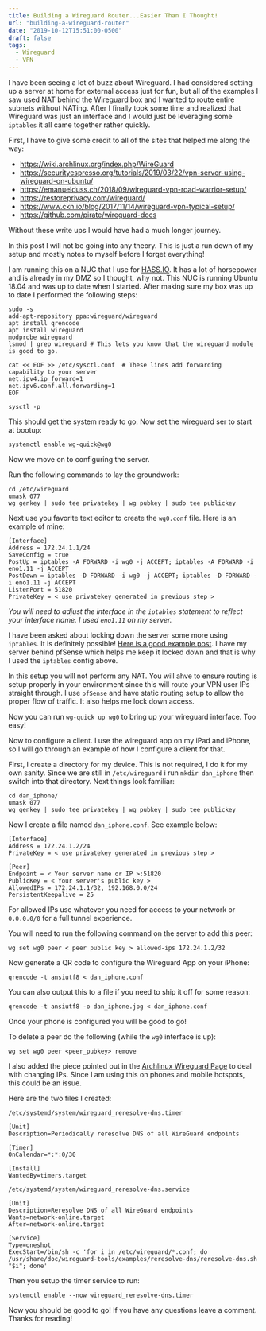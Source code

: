 ```yaml
---
title: Building a Wireguard Router...Easier Than I Thought!
url: "building-a-wireguard-router"
date: "2019-10-12T15:51:00-0500"
draft: false
tags:
  - Wireguard
  - VPN
---
```


I have been seeing a lot of buzz about Wireguard.  I had considered setting up a server at home for external access just for fun, but all of the examples I saw used NAT behind the Wireguard box and I wanted to route entire subnets without NATing.  After I finally took some time and realized that Wireguard was just an interface and I would just be leveraging some `iptables` it all came together rather quickly.

<!--more-->

First, I have to give some credit to all of the sites that helped me along the way:

  * https://wiki.archlinux.org/index.php/WireGuard
  * https://securityespresso.org/tutorials/2019/03/22/vpn-server-using-wireguard-on-ubuntu/
  * https://emanuelduss.ch/2018/09/wireguard-vpn-road-warrior-setup/
  * https://restoreprivacy.com/wireguard/
  * https://www.ckn.io/blog/2017/11/14/wireguard-vpn-typical-setup/
  * https://github.com/pirate/wireguard-docs

Without these write ups I would have had a much longer journey.

In this post I will not be going into any theory.  This is just a run down of my setup and mostly notes to myself before I forget everything!

I am running this on a NUC that I use for [HASS.IO](https://www.home-assistant.io/hassio/).  It has a lot of horsepower and is already in my DMZ so I thought, why not.  This NUC is running Ubuntu 18.04 and was up to date when I started.  After making sure my box was up to date I performed the following steps:

```
sudo -s
add-apt-repository ppa:wireguard/wireguard
apt install qrencode
apt install wireguard
modprobe wireguard
lsmod | grep wireguard # This lets you know that the wireguard module is good to go.

cat << EOF >> /etc/sysctl.conf  # These lines add forwarding capability to your server
net.ipv4.ip_forward=1
net.ipv6.conf.all.forwarding=1
EOF

sysctl -p
```

This should get the system ready to go.  Now set the wireguard ser to start at bootup:

`systemctl enable wg-quick@wg0`

Now we move on to configuring the server.

Run the following commands to lay the groundwork:

```
cd /etc/wireguard
umask 077
wg genkey | sudo tee privatekey | wg pubkey | sudo tee publickey
```

Next use you favorite text editor to create the `wg0.conf` file.  Here is an example of mine:

```
[Interface]
Address = 172.24.1.1/24
SaveConfig = true
PostUp = iptables -A FORWARD -i wg0 -j ACCEPT; iptables -A FORWARD -i eno1.11 -j ACCEPT
PostDown = iptables -D FORWARD -i wg0 -j ACCEPT; iptables -D FORWARD -i eno1.11 -j ACCEPT
ListenPort = 51820
PrivateKey = < use privatekey generated in previous step >
```

_You will need to adjust the interface in the `iptables` statement to reflect your interface name.  I used `eno1.11` on my server._

I have been asked about locking down the server some more using `iptables`.  It is definitely possible!  [Here is a good example post](https://www.ckn.io/blog/2017/11/14/wireguard-vpn-typical-setup/).  I have my server behind pfSense which helps me keep it locked down and that is why I used the `iptables` config above.

In this setup you will not perform any NAT.  You will ahve to ensure routing is setup properly in your environment since this will route your VPN user IPs straight through.  I use `pfSense` and have static routing setup to allow the proper flow of traffic.  It also helps me lock down access.

Now you can run `wg-quick up wg0` to bring up your wireguard interface.  Too easy!

Now to configure a client.  I use the wireguard app on my iPad and iPhone, so I will go through an example of how I configure a client for that.

First, I create a directory for my device.  This is not required, I do it for my own sanity.  Since we are still in `/etc/wireguard` i run `mkdir dan_iphone` then switch into that directory.  Next things look familiar:

```
cd dan_iphone/
umask 077
wg genkey | sudo tee privatekey | wg pubkey | sudo tee publickey
```

Now I create a file named `dan_iphone.conf`.  See example below:

```
[Interface]
Address = 172.24.1.2/24
PrivateKey = < use privatekey generated in previous step >

[Peer]
Endpoint = < Your server name or IP >:51820
PublicKey = < Your server's public key >
AllowedIPs = 172.24.1.1/32, 192.168.0.0/24
PersistentKeepalive = 25
```

For allowed IPs use whatever you need for access to your network or `0.0.0.0/0` for a full tunnel experience.

You will need to run the following command on the server to add this peer:

`wg set wg0 peer < peer public key > allowed-ips 172.24.1.2/32`

Now generate a QR code to configure the Wireguard App on your iPhone:

`qrencode -t ansiutf8 < dan_iphone.conf`

You can also output this to a file if you need to ship it off for some reason:

`qrencode -t ansiutf8 -o dan_iphone.jpg < dan_iphone.conf`

Once your phone is configured you will be good to go!

To delete a peer do the following (while the `wg0` interface is up):

`wg set wg0 peer <peer_pubkey> remove`

I also added the piece pointed out in the [Archlinux Wireguard Page](https://wiki.archlinux.org/index.php/WireGuard#Endpoint_with_changing_IP) to deal with changing IPs.  Since I am using this on phones and mobile hotspots, this could be an issue.

Here are the two files I created:

`/etc/systemd/system/wireguard_reresolve-dns.timer`
```
[Unit]
Description=Periodically reresolve DNS of all WireGuard endpoints

[Timer]
OnCalendar=*:*:0/30

[Install]
WantedBy=timers.target
```

`/etc/systemd/system/wireguard_reresolve-dns.service`
```
[Unit]
Description=Reresolve DNS of all WireGuard endpoints
Wants=network-online.target
After=network-online.target

[Service]
Type=oneshot
ExecStart=/bin/sh -c 'for i in /etc/wireguard/*.conf; do /usr/share/doc/wireguard-tools/examples/reresolve-dns/reresolve-dns.sh "$i"; done'
```

Then you setup the timer service to run:

`systemctl enable --now wireguard_reresolve-dns.timer`

Now you should be good to go!  If you have any questions leave a comment.  Thanks for reading!